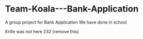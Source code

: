 # Team-Koala---Bank-Application
A group project for Bank Application We have done in school

Krille was not here 232  (remove this)